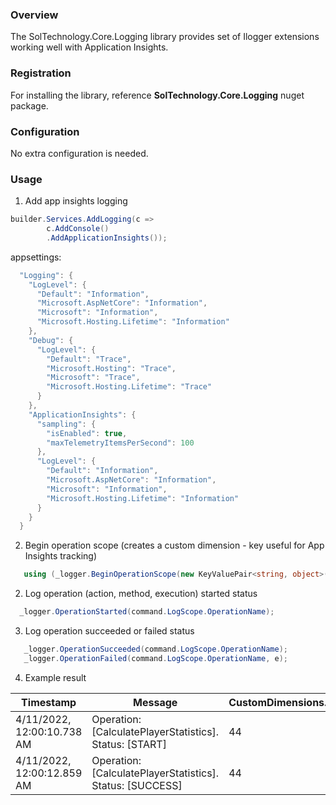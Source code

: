 ### Overview

The SolTechnology.Core.Logging library provides set of Ilogger extensions working well with Application Insights.

### Registration

For installing the library, reference **SolTechnology.Core.Logging** nuget package.

### Configuration

No extra configuration is needed.

### Usage

1) Add app insights logging

```csharp
builder.Services.AddLogging(c =>
        c.AddConsole()
        .AddApplicationInsights());
```

appsettings:
```csharp
  "Logging": {
    "LogLevel": {
      "Default": "Information",
      "Microsoft.AspNetCore": "Information",
      "Microsoft": "Information",
      "Microsoft.Hosting.Lifetime": "Information"
    },
    "Debug": {
      "LogLevel": {
        "Default": "Trace",
        "Microsoft.Hosting": "Trace",
        "Microsoft": "Trace",
        "Microsoft.Hosting.Lifetime": "Trace"
      }
    },
    "ApplicationInsights": {
      "sampling": {
        "isEnabled": true,
        "maxTelemetryItemsPerSecond": 100
      },
      "LogLevel": {
        "Default": "Information",
        "Microsoft.AspNetCore": "Information",
        "Microsoft": "Information",
        "Microsoft.Hosting.Lifetime": "Information"
      }
    }
  }
 ```

2) Begin operation scope (creates a custom dimension - key useful for App Insights tracking)

```csharp
   using (_logger.BeginOperationScope(new KeyValuePair<string, object>(command.LogScope.OperationIdName, command.LogScope.OperationId)))
```

2) Log operation (action, method, execution) started status

```csharp
  _logger.OperationStarted(command.LogScope.OperationName);
```

3) Log operation succeeded or failed status

```csharp
   _logger.OperationSucceeded(command.LogScope.OperationName);
   _logger.OperationFailed(command.LogScope.OperationName, e);
```

4) Example result

| Timestamp  | Message  | CustomDimensions.PlayerId  |
|-----------------------------|------------------------------------------------------------|-----|
| 4/11/2022, 12:00:10.738 AM  | Operation: [CalculatePlayerStatistics]. Status: [START]    | 44  |
| 4/11/2022, 12:00:12.859 AM  | Operation: [CalculatePlayerStatistics]. Status: [SUCCESS]  | 44  |
